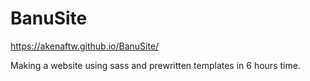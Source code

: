 # BanuSite
https://akenaftw.github.io/BanuSite/

Making a website using sass and prewritten templates in 6 hours time.
